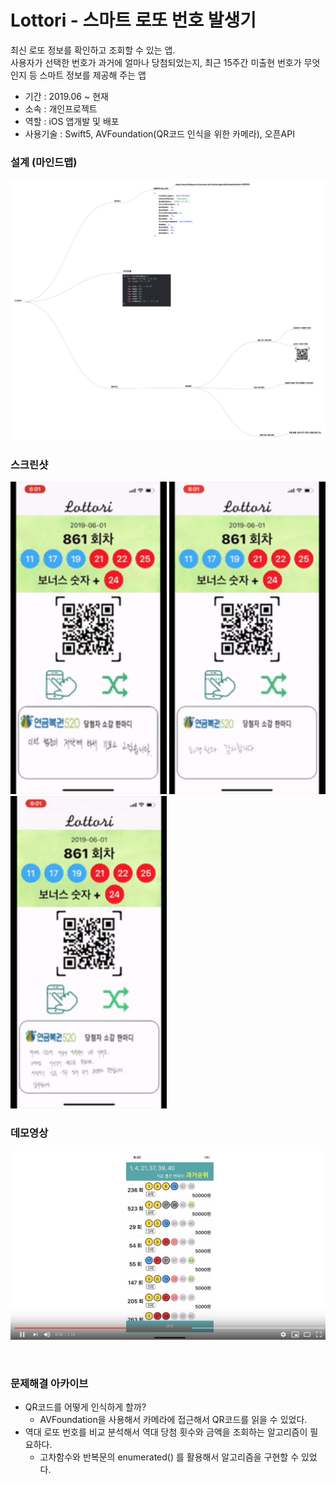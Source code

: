 # Lottori - 스마트 로또 번호 발생기
최신 로또 정보를 확인하고 조회할 수 있는 앱. <br>
사용자가 선택한 번호가 과거에 얼마나 당첨되었는지, 최근 15주간 미출현 번호가 무엇인지 등 스마트 정보를 제공해 주는 앱
* 기간 : 2019.06 ~ 현재
* 소속 : 개인프로젝트
* 역할 : iOS 앱개발 및 배포
* 사용기술 : Swift5, AVFoundation(QR코드 인식을 위한 카메라), 오픈API
### 설계 (마인드맵)
<a href="/assets/LottoriDesign.pdf" target="_blank"><img src="/assets/LottoriDesign.png"></a>

### 스크린샷

<a href="/assets/mainPage.gif" target="_blank"><img src="/assets/mainPage.gif" alt="My Image" width="250"></a>
<a href="/assets/selectPage.gif" target="_blank"><img src="/assets/selectPage.gif" alt="My Image" width="250"></a>
<a href="/assets/randomPage.gif" target="_blank"><img src="/assets/randomPage.gif" alt="My Image" width="250"></a>

### 데모영상
<a href="https://www.youtube.com/watch?v=TYDtgXENrI4" target="_blank"><img src="/assets/LottoriThumnail.png"></a>

<br>

### 문제해결 아카이브
  * QR코드를 어떻게 인식하게 할까?
    * AVFoundation을 사용해서 카메라에 접근해서 QR코드를 읽을 수 있었다.
  * 역대 로또 번호를 비교 분석해서 역대 당첨 횟수와 금액을 조회하는 알고리즘이 필요하다.
    * 고차함수와 반복문의 enumerated() 를 활용해서 알고리즘을 구현할 수 있었다.
